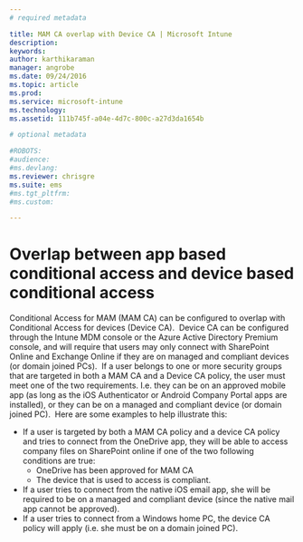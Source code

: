 ```yaml
---
# required metadata

title: MAM CA overlap with Device CA | Microsoft Intune
description:
keywords:
author: karthikaraman
manager: angrobe
ms.date: 09/24/2016
ms.topic: article
ms.prod:
ms.service: microsoft-intune
ms.technology:
ms.assetid: 111b745f-a04e-4d7c-800c-a27d3da1654b

# optional metadata

#ROBOTS:
#audience:
#ms.devlang:
ms.reviewer: chrisgre
ms.suite: ems
#ms.tgt_pltfrm:
#ms.custom:

---
```


# Overlap between app based conditional access and device based conditional access
Conditional Access for MAM (MAM CA) can be configured to overlap with Conditional Access for devices (Device CA).  Device CA can be configured through the Intune MDM console or the Azure Active Directory Premium console, and will require that users may only connect with SharePoint Online and Exchange Online if they are on managed and compliant devices (or domain joined PCs).  If a user belongs to one or more security groups that are targeted in both a MAM CA and a Device CA policy, the user must meet one of the two requirements. I.e. they can be on an approved mobile app (as long as the iOS Authenticator or Android Company Portal apps are installed), or they can be on a managed and compliant device (or domain joined PC).  Here are some examples to help illustrate this:
* If a user is targeted by both a MAM CA policy and a device CA policy and tries to connect from the OneDrive app, they will be able to access company files on SharePoint online if one of the two following conditions are true:
  * OneDrive has been approved for MAM CA
  * The device that is used to access is compliant.  
* If a user tries to connect from the native iOS email app, she will be required to be on a managed and compliant device (since the native mail app cannot be approved).
* If a user tries to connect from a Windows home PC, the device CA policy will apply (i.e. she must be on a domain joined PC).
